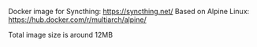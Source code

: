 Docker image for Syncthing: https://syncthing.net/
Based on Alpine Linux: https://hub.docker.com/r/multiarch/alpine/

Total image size is around 12MB
